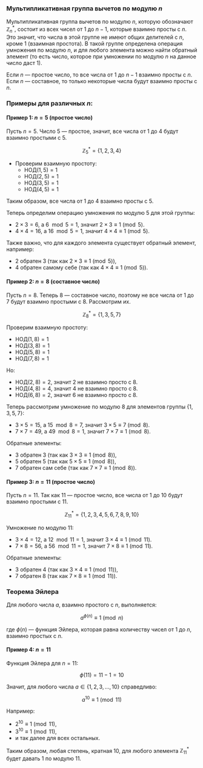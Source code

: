 ### Мультипликативная группа вычетов по модулю $n$

Мультипликативная группа вычетов по модулю $n$, которую обозначают $\mathbb{Z}_n^*$, состоит из всех чисел от 1 до $n-1$, которые взаимно просты с $n$. Это значит, что числа в этой группе не имеют общих делителей с $n$, кроме 1 (взаимная простота). В такой группе определена операция умножения по модулю $n$, и для любого элемента можно найти обратный элемент (то есть число, которое при умножении по модулю $n$ на данное число даст 1).

Если $n$ — простое число, то все числа от 1 до $n-1$ взаимно просты с $n$. Если $n$ — составное, то только некоторые числа будут взаимно просты с $n$.

### Примеры для различных $n$:

#### Пример 1: $n = 5$ (простое число)

Пусть $n = 5$. Число 5 — простое, значит, все числа от 1 до 4 будут взаимно простыми с 5.

$$
\mathbb{Z}_5^* = \{1, 2, 3, 4\}
$$

- Проверим взаимную простоту:
  - $\text{НОД}(1, 5) = 1$
  - $\text{НОД}(2, 5) = 1$
  - $\text{НОД}(3, 5) = 1$
  - $\text{НОД}(4, 5) = 1$

Таким образом, все числа от 1 до 4 взаимно просты с 5.

Теперь определим операцию умножения по модулю 5 для этой группы:

- $2 \times 3 = 6$, а $6 \mod 5 = 1$, значит $2 \times 3 \equiv 1 \pmod{5}$.
- $4 \times 4 = 16$, а $16 \mod 5 = 1$, значит $4 \times 4 \equiv 1 \pmod{5}$.

Также важно, что для каждого элемента существует обратный элемент, например:
- $2$ обратен $3$ (так как $2 \times 3 \equiv 1 \pmod{5}$),
- $4$ обратен самому себе (так как $4 \times 4 \equiv 1 \pmod{5}$).

#### Пример 2: $n = 8$ (составное число)

Пусть $n = 8$. Теперь $8$ — составное число, поэтому не все числа от 1 до 7 будут взаимно простыми с 8. Рассмотрим их.

$$
\mathbb{Z}_8^* = \{1, 3, 5, 7\}
$$

Проверим взаимную простоту:
- $\text{НОД}(1, 8) = 1$
- $\text{НОД}(3, 8) = 1$
- $\text{НОД}(5, 8) = 1$
- $\text{НОД}(7, 8) = 1$

Но:
- $\text{НОД}(2, 8) = 2$, значит $2$ не взаимно просто с $8$.
- $\text{НОД}(4, 8) = 4$, значит $4$ не взаимно просто с $8$.
- $\text{НОД}(6, 8) = 2$, значит $6$ не взаимно просто с $8$.

Теперь рассмотрим умножение по модулю 8 для элементов группы $\{1, 3, 5, 7\}$:

- $3 \times 5 = 15$, а $15 \mod 8 = 7$, значит $3 \times 5 \equiv 7 \pmod{8}$.
- $7 \times 7 = 49$, а $49 \mod 8 = 1$, значит $7 \times 7 \equiv 1 \pmod{8}$.

Обратные элементы:
- $3$ обратен $3$ (так как $3 \times 3 \equiv 1 \pmod{8}$),
- $5$ обратен $5$ (так как $5 \times 5 \equiv 1 \pmod{8}$),
- $7$ обратен сам себе (так как $7 \times 7 \equiv 1 \pmod{8}$).

#### Пример 3: $n = 11$ (простое число)

Пусть $n = 11$. Так как 11 — простое число, все числа от 1 до 10 будут взаимно простыми с 11.

$$
\mathbb{Z}_{11}^* = \{1, 2, 3, 4, 5, 6, 7, 8, 9, 10\}
$$

Умножение по модулю 11:
- $3 \times 4 = 12$, а $12 \mod 11 = 1$, значит $3 \times 4 \equiv 1 \pmod{11}$.
- $7 \times 8 = 56$, а $56 \mod 11 = 1$, значит $7 \times 8 \equiv 1 \pmod{11}$.

Обратные элементы:
- $3$ обратен $4$ (так как $3 \times 4 \equiv 1 \pmod{11}$),
- $7$ обратен $8$ (так как $7 \times 8 \equiv 1 \pmod{11}$).

### Теорема Эйлера

Для любого числа $a$, взаимно простого с $n$, выполняется:

$$
a^{\phi(n)} \equiv 1 \pmod{n}
$$

где $\phi(n)$ — функция Эйлера, которая равна количеству чисел от 1 до $n$, взаимно простых с $n$.

#### Пример 4: $n = 11$

Функция Эйлера для $n = 11$:

$$
\phi(11) = 11 - 1 = 10
$$

Значит, для любого числа $a \in \{1, 2, 3, \dots, 10\}$ справедливо:

$$
a^{10} \equiv 1 \pmod{11}
$$

Например:
- $2^{10} \equiv 1 \pmod{11}$,
- $3^{10} \equiv 1 \pmod{11}$,
- и так далее для всех остальных.

Таким образом, любая степень, кратная 10, для любого элемента $\mathbb{Z}_{11}^*$ будет давать 1 по модулю 11.
